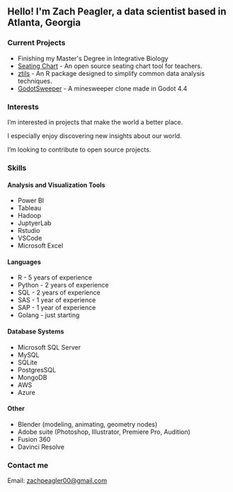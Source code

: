 
## Hello! I'm Zach Peagler, a data scientist based in Atlanta, Georgia

### Current Projects
- Finishing my Master's Degree in Integrative Biology
- [Seating Chart](https://www.github.com/zachpeagler/SeatingChart) - An open source seating chart tool for teachers.
- [ztils](https://www.github.com/zachpeagler/ztils) - An R package designed to simplify common data analysis techniques.
- [GodotSweeper](https://www.github.com/zachpeagler/ztils) - A minesweeper clone made in Godot 4.4

### Interests
I’m interested in projects that make the world a better place.

I especially enjoy discovering new insights about our world.

I’m looking to contribute to open source projects.

### Skills
#### Analysis and Visualization Tools
- Power BI
- Tableau
- Hadoop
- JuptyerLab
- Rstudio
- VSCode
- Microsoft Excel
  
#### Languages
- R - 5 years of experience
- Python - 2 years of experience
- SQL - 2 years of experience
- SAS - 1 year of experience
- SAP - 1 year of experience
- Golang - just starting

#### Database Systems
- Microsoft SQL Server
- MySQL
- SQLite
- PostgresSQL
- MongoDB
- AWS
- Azure
  
#### Other
- Blender (modeling, animating, geometry nodes)
- Adobe suite (Photoshop, Illustrator, Premiere Pro, Audition)
- Fusion 360
- Davinci Resolve
  
### Contact me

Email: zachpeagler00@gmail.com

<!--
**zachpeagler/zachpeagler** is a ✨ _special_ ✨ repository because its `README.md` (this file) appears on your GitHub profile.

Here are some ideas to get you started:

- 🔭 I’m currently working on ...
- 🌱 I’m currently learning ...
- 👯 I’m looking to collaborate on ...
- 🤔 I’m looking for help with ...
- 💬 Ask me about ...
- 📫 How to reach me: ...
- 😄 Pronouns: ...
- ⚡ Fun fact: ...
-->
